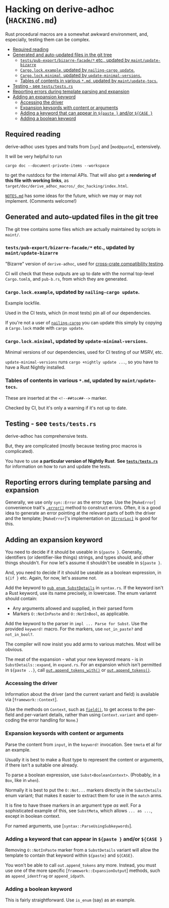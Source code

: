 # **Hacking on derive-adhoc (`HACKING.md`)**

Rust procedural macros are a somewhat awkward environment,
and, especially, testing them can be complex.

<!--##toc##-->
   * [Required reading](#required-reading)
   * [Generated and auto-updated files in the git tree](#generated-and-auto-updated-files-in-the-git-tree)
      * [`tests/pub-export/bizarre-facade/*` etc., updated by `maint/update-bizarre`](#testspub-exportbizarre-facade-etc-updated-by-maintupdate-bizarre)
      * [`Cargo.lock.example`, updated by `nailing-cargo update`.](#cargolockexample-updated-by-nailing-cargo-update)
      * [`Cargo.lock.minimal`, updated by `update-minimal-versions`.](#cargolockminimal-updated-by-update-minimal-versions)
      * [Tables of contents in various `*.md`, updated by `maint/update-tocs`.](#tables-of-contents-in-various-md-updated-by-maintupdate-tocs)
   * [Testing - see `tests/tests.rs`](#testing---see-teststestsrs)
   * [Reporting errors during template parsing and expansion](#reporting-errors-during-template-parsing-and-expansion)
   * [Adding an expansion keyword](#adding-an-expansion-keyword)
      * [Accessing the driver](#accessing-the-driver)
      * [Expansion keysords with content or arguments](#expansion-keysords-with-content-or-arguments)
      * [Adding a keyword that can appear in `${paste }` and/or `${CASE }`](#adding-a-keyword-that-can-appear-in-paste--andor-case-)
      * [Adding a boolean keyword](#adding-a-boolean-keyword)

## Required reading

derive-adhoc uses types and traits from [`syn`] and [`mod@quote`],
extensively.

It will be very helpful to run
```text
cargo doc --document-private-items --workspace
```
to get the rustdocs for the internal APIs.
That will also get a **rendering of this file with working links**,
as `target/doc/derive_adhoc_macros/_doc_hacking/index.html`.

[`NOTES.md`](_doc_notes) has some ideas for the future,
which we may or may not implement.
(Comments welcome!)

## Generated and auto-updated files in the git tree

The git tree contains some files which are actually
maintained by scripts in `maint/`.

### `tests/pub-export/bizarre-facade/*` etc., updated by `maint/update-bizarre`

"Bizarre" version of `derive-adhoc`,
used for [cross-crate compatibility testing](../../pub_b/index.html).

CI will check that these outputs are
up to date with
the normal top-level `Cargo.toml`s, and `pub-b.rs`,
from which they are generated.

### `Cargo.lock.example`, updated by `nailing-cargo update`.

Example lockfile.

Used in the CI tests,
which (in most tests) pin all of our dependencies.

If you're not a user of
[`nailing-cargo`](https://diziet.dreamwidth.org/tag/nailing-cargo)
you can update this
simply by copying a `Cargo.lock` made with `cargo update`.

### `Cargo.lock.minimal`, updated by `update-minimal-versions`.

Minimal versions of our dependencies,
used for CI testing of our MSRV, etc.

`update-minimal-versions` runs `cargo +nightly update ...`,
so you have to have a Rust Nightly installed.

### Tables of contents in various `*.md`, updated by `maint/update-tocs`.

These are inserted at the `<!--##toc##-->` marker.

Checked by CI, but it's only a warning if it's not up to date.

## Testing - see `tests/tests.rs`

derive-adhoc has comprehensive tests.

But, they are complicated
(mostly because testing proc macros is complicated).

You have to use **a particular version of Nightly Rust**.
**See [`tests/tests.rs`](../../derive_adhoc_tests/index.html)**
for information on how to run and update the tests.

## Reporting errors during template parsing and expansion

Generally, we use only `syn::Error` as the error type.
Use the [`MakeError`] convenience trait's
[`.error()`](MakeError::error) method
to construct errors.
Often, it is a good idea to generate an error
pointing at the relevant parts of both the driver and the template;
[`MakeError`]'s implementation on
[`[ErrorLoc]`](ErrorLoc) is good for this.

## Adding an expansion keyword

You need to decide if it should be useable in `${paste }`.
Generally, identifiers (or identifier-like things)
strings, 
and types should,
and other things shouldn't.
For now let's assume it shouldn't be useable in `${paste }`.

And, you need to decide if it should be useable
as a boolean expression, in `${if }` etc.
Again, for now, let's assume not.

Add the keyword to [`pub enum SubstDetails`](syntax::SubstDetails)
in `syntax.rs`.
If the keyword isn't a Rust keyword, use its name precisely,
in lowercase.
The enum variannt should contain:
 * Any arguments allowed and supplied, in their parsed form
 * Markers `O::NotInPaste` and `O::NotInBool`,
   as applicable.

Add the keyword to the parser in
`impl ... Parse for Subst`.
Use the provided `keyword!` macro.
For the markers, use `not_in_paste?` and `not_in_bool?`.

The compiler will now insist you add arms to various matches.
Most will be obvious.

The meat of the expansion - what your new keyword means -
is in `SubstDetails::expand`, in `expand.rs`.
For an expansion which isn't permitted in `${paste ..}`,
call 
[`out.append_tokens_with()`](framework::ExpansionOutput::append_tokens_with)
or
[`out.append_tokens()`](framework::ExpansionOutput::append_tokens).

### Accessing the driver

Information about the driver (and the current variant and field)
is available via [`framework::Context`].

(Use the methods on `Context`, such as
[`field()`](framework::Context::field),
to get access to the per-field and per-variant details,
rather than using `Context.variant`
and open-coding the error handling for `None`.)

### Expansion keysords with content or arguments

Parse the content from `input`, in the `keyword!` invocation.
See `tmeta` et al for an example.

Usually it is best to make a Rust type to represent
the content or arguments,
if there isn't a suitable one already.

To parse a boolean expression, use `Subst<BooleanContext>`.
(Probably, in a `Box`, like in `when`).

Normally it is best to put the `O::Not...` markers
directly in the `SubstDetails` enum variant;
that makes it easier to extract them for use in the `match` arms.

It is fine to have thsee markers in an argument type *as well*.
For a sophisticated example of this, 
see `SubstMeta`,
which allows `... as ...`, except in boolean context.

For named arguments, use [`syntax::ParseUsingSubkeywords`].

### Adding a keyword that can appear in `${paste }` and/or `${CASE }`

Removing `O::NotInPaste` marker from a `SubstDetails` variant
will allow the template to contain that keyword
within `${paste}` and `${CASE}`.

You won't be able to call `out.append_tokens` any more.
Instead, you must use one of the more specific
[`framework::ExpansionOutput`] methods,
such as `append_identfrag` or `append_idpath`.

### Adding a boolean keyword

This is fairly straightforward.
Use `is_enum` (say) as an example.
